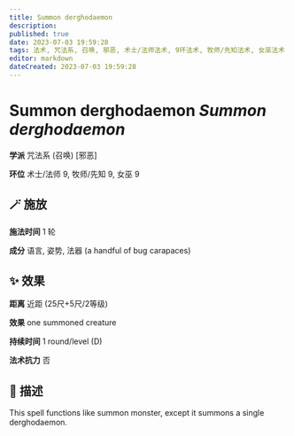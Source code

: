 ```yaml
---
title: Summon derghodaemon
description: 
published: true
date: 2023-07-03 19:59:28
tags: 法术, 咒法系, 召唤, 邪恶, 术士/法师法术, 9环法术, 牧师/先知法术, 女巫法术
editor: markdown
dateCreated: 2023-07-03 19:59:28
---
```


# **Summon derghodaemon** *Summon derghodaemon*

**学派** 咒法系 (召唤) \[邪恶\] 

**环位** 术士/法师 9, 牧师/先知 9, 女巫 9

## 🪄 施放

**施法时间** 1 轮

**成分** 语言, 姿势, 法器 (a handful of bug carapaces)

## ✨ 效果  

**距离** 近距 (25尺+5尺/2等级) 

**效果** one summoned creature 

**持续时间** 1 round/level (D) 

**法术抗力** 否

## 📖 描述

This spell functions like summon monster, except it summons a single derghodaemon.
    